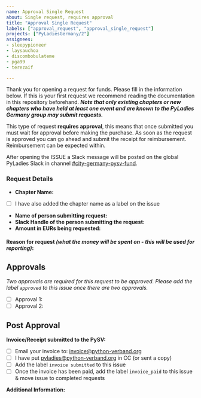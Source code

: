 ```yaml
---
name: Approval Single Request
about: Single request, requires approval
title: "Approval Single Request"
labels: ["approval_request", "approval_single_request"]
projects: ["PyLadiesGermany/2"]
assignees: 
- sleepypioneer
- laysauchoa
- discombobulateme
- pga99
- terezaif

---
```


Thank you for opening a request for funds. Please fill in the information below. If this is your first request we recommend reading the documentation in this repository beforehand. ***Note that only existing chapters or new chapters who have held at least one event and are known to the PyLadies Germany group may submit requests.***

This type of request **requires approval**, this means that once submitted you must wait for approval before making the purchase. As soon as the request is approved you can go ahead and submit the receipt for reimbursement. Reimbursement can be expected within.

After opening the ISSUE a Slack message will be posted on the global PyLadies Slack in channel [#city-germany-pysv-fund](https://pyladies.slack.com/archives/C06B761RX6X).

### Request Details
- **Chapter Name:**  <answer>
- [ ] I have also added the chapter name as a label on the issue
- **Name of person submitting request:**
- **Slack Handle of the person submitting the request:**
- **Amount in EURs being requested:**
#### Reason for request *(what the money will be spent on - this will be used for reporting)*:



## Approvals
*Two approvals are required for this request to be approved. Please add the label `approved` to this issue once there are two approvals.*

- [ ] Approval 1: <name-of-approver>
- [ ] Approval 2: <name-of-approver>

## Post Approval
**Invoice/Receipt submitted to the PySV:**
- [ ] Email your invoice to: [invoice@python-verband.org](mailto:invoice@python-verband.org)
- [ ] I have put pyladies@python-verband.org in CC (or sent a copy)
- [ ] Add the label `invoice submitted` to this issue
- [ ] Once the invoice has been paid, add the label `invoice_paid` to this issue & move issue to completed requests

**Additional Information:**

